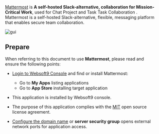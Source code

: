 [Mattermost](https://mattermost.com/) is **A self-hosted Slack-alternative, collaboration for Mission-Critical Work**, used for Chat Project and Task Task Collaboration . Mattermost is a self-hosted Slack-alternative, flexible, messaging platform that enables secure team collaboration.


![gui](https://libs.websoft9.com/Websoft9/DocsPicture/zh/mattermost/mattermost-gui-websoft9.webp)


## Prepare

When referring to this document to use **Mattermost**, please read and ensure the following points:

- [Login to Websoft9 Console](./login-console) and find or install Mattermost:
  - Go to **My Apps** listing applications 
  - Go to **App Store** installing target application

- This application is installed by Websoft9 console.


- The purpose of this application complies with the [MIT](https://opensource.org/licenses/MIT) open source license agreement.


- [Configure the domain name](./domain-set) or **server security group** opens external network ports for application access.